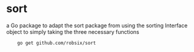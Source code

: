 sort
====

a Go package to adapt the sort package from using the sorting Interface object to simply taking the three necessary functions

```sh
    go get github.com/robsix/sort
```